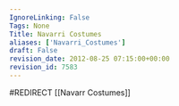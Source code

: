```yaml
---
IgnoreLinking: False
Tags: None
Title: Navarri Costumes
aliases: ['Navarri_Costumes']
draft: False
revision_date: 2012-08-25 07:15:00+00:00
revision_id: 7583
---
```


#REDIRECT [[Navarr Costumes]]